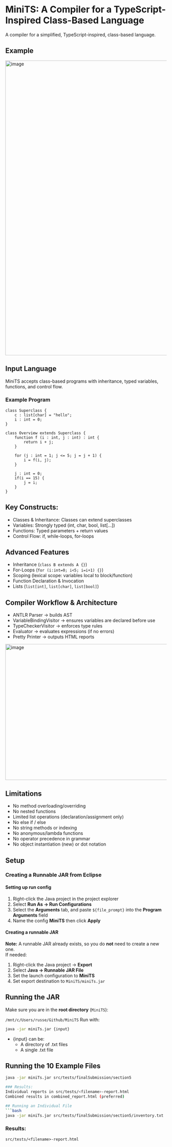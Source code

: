 # MiniTS: A Compiler for a TypeScript-Inspired Class-Based Language
A compiler for a simplified, TypeScript-inspired, class-based language.  

## Example
<img width="1898" height="917" alt="image" src="https://github.com/user-attachments/assets/bc79e7ed-85fb-4fa5-96d2-c93bf2f89730" />

## Input Language
MiniTS accepts class-based programs with inheritance, typed variables, functions, and control flow.

### Example Program
```
class Superclass {
    c : list[char] = "hello";
    i : int = 0;  
}

class Overview extends Superclass {    
    function f (i : int, j : int) : int {
        return i + j;
    }

    for (j : int = 1; j <= 5; j = j + 1) {
        i = f(i, j); 
    }    

    j : int = 0;
    if(i == 15) {
        j = i; 
    }
}
```

## Key Constructs:
- Classes & Inheritance: Classes can extend superclasses
- Variables: Strongly typed (int, char, bool, list[...])
- Functions: Typed parameters + return values
- Control Flow: if, while-loops, for-loops

## Advanced Features
- Inheritance (`class B extends A {}`)
- For-Loops (`for (i:int=0; i<5; i=i+1) {}`)
- Scoping (lexical scope: variables local to block/function)
- Function Declaration & Invocation
- Lists (`list[int]`, `list[char]`, `list[bool]`)



## Compiler Workflow & Architecture
- ANTLR Parser → builds AST
- VariableBindingVisitor → ensures variables are declared before use
- TypeCheckerVisitor → enforces type rules
- Evaluator → evaluates expressions (if no errors)
- Pretty Printer → outputs HTML reports
<img width="814" height="423" alt="image" src="https://github.com/user-attachments/assets/7ddbd8c8-1b43-41c8-b7a8-fe3ac461921c" />


## Limitations
- No method overloading/overriding
- No nested functions
- Limited list operations (declaration/assignment only)
- No else if / else
- No string methods or indexing
- No anonymous/lambda functions
- No operator precedence in grammar
- No object instantiation (new) or dot notation
## Setup

### Creating a Runnable JAR from Eclipse
#### Setting up run config
1. Right-click the Java project in the project explorer
2. Select **Run As → Run Configurations**
3. Select the **Arguments** tab, and paste `${file_prompt}` into the **Program Arguments** field
4. Name the config **MiniTS** then click **Apply**

#### Creating a runnable JAR
**Note:** A runnable JAR already exists, so you do **not** need to create a new one.  
If needed:
1. Right-click the Java project → **Export**
2. Select **Java → Runnable JAR File**
3. Set the launch configuration to **MiniTS**
4. Set export destination to `MiniTS/miniTs.jar`

## Running the JAR

Make sure you are in the **root directory** (`MiniTS`):  

`
/mnt/c/Users/russe/Github/MiniTS
`
Run with:
```bash
java -jar miniTs.jar {input}
```
- {input} can be:
  - A directory of .txt files
  - A single .txt file

## Running the 10 Example Files
```bash
java -jar miniTs.jar src/tests/finalSubmission/section5

### Results:
Individual reports in src/tests/<filename>-report.html
Combined results in combined_report.html (preferred)

## Running an Individual File
```bash
java -jar miniTs.jar src/tests/finalSubmission/section5/inventory.txt
```
### Results:
`src/tests/<filename>-report.html`





